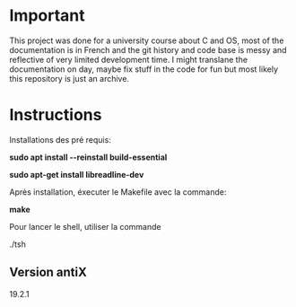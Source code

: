 # Important

This project was done for a university course about C and OS, most of the documentation is in French and the git history and code base is messy and reflective of very limited development time. I might translane the documentation on day, maybe fix stuff in the code for fun but most likely this repository is just an archive. 

# Instructions

Installations des pré requis:

**sudo apt install --reinstall build-essential**

**sudo apt-get install libreadline-dev**

Après installation, éxecuter le Makefile avec la commande:

**make**

Pour lancer le shell, utiliser la commande

./tsh

## Version antiX

19.2.1
